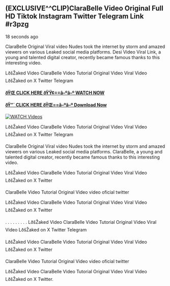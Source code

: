 ## (EXCLUSIVE^^CLIP)ClaraBelle Video Original Full HD Tiktok Instagram Twitter Telegram Link #r3pzg

18 seconds ago

ClaraBelle Original Viral video Nudes took the internet by storm and amazed viewers on various Leaked social media platforms. Desi Video Viral Link, a young and talented digital creator, recently became famous thanks to this interesting video.

LðšŽaked Video ClaraBelle Video Tutorial Original Video Viral Video LðšŽaked on X Twitter Telegram

**[ðŸŒ CLICK HERE ðŸŸ¢==â–ºâ–º WATCH NOW](https://clips-mediaa.blogspot.com/2025/02/video-viral-download.html)**

**[ðŸ”´ CLICK HERE ðŸŒ==â–ºâ–º Download Now](https://clips-mediaa.blogspot.com/2025/02/video-viral-download.html)**

[![WATCH Videos](https://i.imgur.com/dJHk4Zq.gif)](https://clips-mediaa.blogspot.com/2025/02/video-viral-download.html)

LðšŽaked Video ClaraBelle Video Tutorial Original Video Viral Video LðšŽaked on X Twitter Telegram

ClaraBelle Original Viral video Nudes took the internet by storm and amazed viewers on various Leaked social media platforms. ClaraBelle, a young and talented digital creator, recently became famous thanks to this interesting video.

LðšŽaked Video ClaraBelle Video Tutorial Original Video Viral Video LðšŽaked on X Twitter

ClaraBelle Video Tutorial Original Video video oficial twitter

LðšŽaked Video ClaraBelle Video Tutorial Original Video Viral Video LðšŽaked on X Twitter

. . . . . . . . . LðšŽaked Video ClaraBelle Video Tutorial Original Video Viral Video LðšŽaked on X Twitter Telegram

LðšŽaked Video ClaraBelle Video Tutorial Original Video Viral Video LðšŽaked on X Twitter

ClaraBelle Video Tutorial Original Video video oficial twitter

LðšŽaked Video ClaraBelle Video Tutorial Original Video Viral Video LðšŽaked on X Twitter.